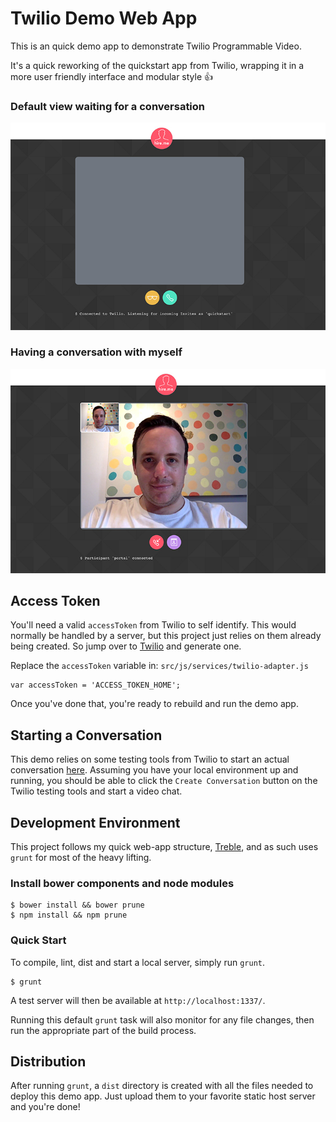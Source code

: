 # Twilio Demo Web App

This is an quick demo app to demonstrate Twilio Programmable Video.

It's a quick reworking of the quickstart app from Twilio, wrapping it in a more user friendly interface and modular style :thumbsup:

### Default view waiting for a conversation

![Default View](https://raw.githubusercontent.com/gavinbunney/twilio/master/assets/screenshot-01.jpg)

### Having a conversation with myself

![Conversation](https://raw.githubusercontent.com/gavinbunney/twilio/master/assets/screenshot-02.jpg)


## Access Token

You'll need a valid `accessToken` from Twilio to self identify. This would normally be handled by a server, but this project just relies on them already being created. So jump over  to [Twilio](https://www.twilio.com/user/account/video/getting-started?step=2&platform=javascript&environment=maclinux) and generate one.

Replace the `accessToken` variable in: `src/js/services/twilio-adapter.js`

```
var accessToken = 'ACCESS_TOKEN_HOME';
```

Once you've done that, you're ready to rebuild and run the demo app.

## Starting a Conversation

This demo relies on some testing tools from Twilio to start an actual conversation [here](https://www.twilio.com/user/account/video/getting-started?platform=javascript&step=3). Assuming you have your local environment up and running, you should be able to click the `Create Conversation` button on the Twilio testing tools and start a video chat.

## Development Environment

This project follows my quick web-app structure, [Treble](https://github.com/gavinbunney/treble), and as such uses `grunt` for most of the heavy lifting.

### Install bower components and node modules

```
$ bower install && bower prune
$ npm install && npm prune
```

### Quick Start

To compile, lint, dist and start a local server, simply run `grunt`.

```
$ grunt
```

A test server will then be available at `http://localhost:1337/`.

Running this default `grunt` task will also monitor for any file changes, then run the appropriate part of the build process.

## Distribution

After running `grunt`, a `dist` directory is created with all the files needed to deploy this demo app. Just upload them to your favorite static host server and you're done!